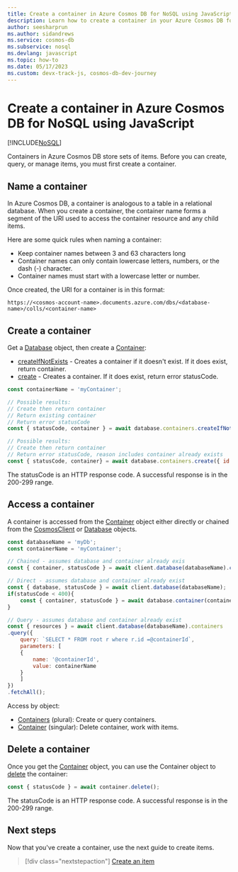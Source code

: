 ```yaml
---
title: Create a container in Azure Cosmos DB for NoSQL using JavaScript
description: Learn how to create a container in your Azure Cosmos DB for NoSQL account using the JavaScript SDK.
author: seesharprun
ms.author: sidandrews
ms.service: cosmos-db
ms.subservice: nosql
ms.devlang: javascript
ms.topic: how-to
ms.date: 05/17/2023
ms.custom: devx-track-js, cosmos-db-dev-journey
---
```


# Create a container in Azure Cosmos DB for NoSQL using JavaScript

[!INCLUDE[NoSQL](../includes/appliesto-nosql.md)]

Containers in Azure Cosmos DB store sets of items. Before you can create, query, or manage items, you must first create a container.

## Name a container

In Azure Cosmos DB, a container is analogous to a table in a relational database. When you create a container, the container name forms a segment of the URI used to access the container resource and any child items.

Here are some quick rules when naming a container:

- Keep container names between 3 and 63 characters long
- Container names can only contain lowercase letters, numbers, or the dash (-) character.
- Container names must start with a lowercase letter or number.

Once created, the URI for a container is in this format:

``https://<cosmos-account-name>.documents.azure.com/dbs/<database-name>/colls/<container-name>``

## Create a container

Get a [Database](how-to-javascript-create-database.md) object, then create a [Container](/javascript/api/@azure/cosmos/container):

* [createIfNotExists](/javascript/api/@azure/cosmos/containers#@azure-cosmos-containers-createifnotexists) - Creates a container if it doesn't exist. If it does exist, return container.
* [create](/javascript/api/@azure/cosmos/containers#@azure-cosmos-containers-create) - Creates a container. If it does exist, return error statusCode.

```javascript
const containerName = 'myContainer';

// Possible results:
// Create then return container
// Return existing container
// Return error statusCode
const { statusCode, container } = await database.containers.createIfNotExists({ id: containerName });

// Possible results: 
// Create then return container
// Return error statusCode, reason includes container already exists
const { statusCode, container} = await database.containers.create({ id: containerName });
```

The statusCode is an HTTP response code. A successful response is in the 200-299 range.

## Access a container

A container is accessed from the [Container](/javascript/api/@azure/cosmos/container) object either directly or chained from the [CosmosClient](/javascript/api/@azure/cosmos/cosmosclient) or [Database](/javascript/api/@azure/cosmos/database) objects.

```javascript
const databaseName = 'myDb';
const containerName = 'myContainer';

// Chained - assumes database and container already exis
const { container, statusCode } = await client.database(databaseName).container(containerName);

// Direct - assumes database and container already exist
const { database, statusCode } = await client.database(databaseName);
if(statusCode < 400){
    const { container, statusCode } = await database.container(containerName);
}

// Query - assumes database and container already exist
const { resources } = await client.database(databaseName).containers
.query({
    query: `SELECT * FROM root r where r.id =@containerId`,
    parameters: [
    {
        name: '@containerId',
        value: containerName
    }
    ]
})
.fetchAll();
```

Access by object:
* [Containers](/javascript/api/@azure/cosmos/containers) (plural): Create or query containers.
* [Container](/javascript/api/@azure/cosmos/container) (singular): Delete container, work with items.



## Delete a container

Once you get the [Container](/javascript/api/@azure/cosmos/container) object, you can use the Container object to [delete](/javascript/api/@azure/cosmos/container#@azure-cosmos-container-delete) the container:

```javascript
const { statusCode } = await container.delete();
```

The statusCode is an HTTP response code. A successful response is in the 200-299 range.

## Next steps

Now that you've create a container, use the next guide to create items.

> [!div class="nextstepaction"]
> [Create an item](how-to-javascript-create-item.md)